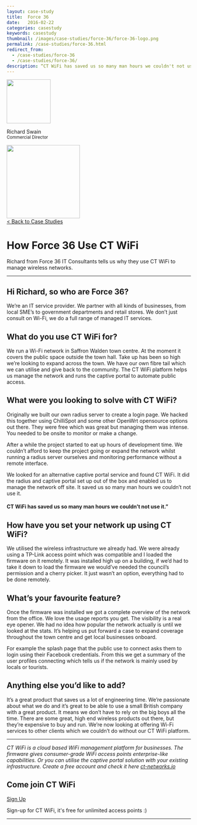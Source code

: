 ```yaml
---
layout: case-study
title:  Force 36
date:   2016-02-22
categories: casestudy
keywords: casestudy
thumbnail: /images/case-studies/force-36/force-36-logo.png
permalink: /case-studies/force-36.html
redirect_from:
  - /case-studies/force-36
  - /case-studies/force-36/
description: “CT WiFi has saved us so many man hours we couldn't not use it.”
---
```


<div class="mdl-grid">
<div class="case-study-side mdl-cell mdl-cell--3-col mdl-cell--8-col-tablet mdl-cell--4-col-phone mdl-typography--text-center mdl-shadow--1dp">
<img class="cs-portrait text-center" src="/images/case-studies/force-36/force-36-richard.png" width="120px">
<p>Richard Swain <br> <small>Commercial Director</small></p>
<img src="/images/case-studies/force-36/force-36-logo.png" width="200px">
</div>

<div class="case-study-post mdl-cell mdl-cell--9-col mdl-shadow--1dp">
<a href="/casestudies/">< Back to Case Studies</a>
<h1>How Force 36 Use CT WiFi</h1>
<p>Richard from Force 36 IT Consultants tells us why they use CT WiFi to manage wireless networks.</p>

<hr>

<h2>Hi Richard, so who are Force 36?</h2>

<p>We’re an IT service provider. We partner with all kinds of businesses, from local SME’s to government departments and retail stores. We don’t just consult on Wi-Fi, we do a full range of managed IT services.</p>

<h2>What do you use CT WiFi for?</h2>

<p>We run a Wi-Fi network in Saffron Walden town centre. At the moment it covers the public space outside the town hall. Take up has been so high we’re looking to expand across the town. We have our own fibre tail which we can utilise and give back to the community. The CT WiFi platform helps us manage the network and runs the captive portal to automate public access.</p>

<h2>What were you looking to solve with CT WiFi?</h2>

<p>Originally we built our own radius server to create a login page. We hacked this together using ChilliSpot and some other OpenWrt opensource options out there. They were free which was great but managing them was intense. You needed to be onsite to monitor or make a change.</p>

<p>After a while the project started to eat up hours of development time. We couldn’t afford to keep the project going or expand the network whilst running a radius server ourselves and monitoring performance without a remote interface.</p>

<p>We looked for an alternative captive portal service and found CT WiFi. It did the radius and captive portal set up out of the box and enabled us to manage the network off site. It saved us so many man hours we couldn’t not use it.</p>

<div class="mdl-typography--text-center">
<h4>CT WiFi has saved us so many man hours we couldn’t not use it.”</h4>
</div>

<h2>How have you set your network up using CT WiFi?</h2>

<p>We utilised the wireless infrastructure we already had. We were already using a TP-Link access point which was compatible and I loaded the firmware on it remotely. It was installed high up on a building, if we’d had to take it down to load the firmware we would’ve needed the council’s permission and a cherry picker. It just wasn’t an option, everything had to be done remotely.</p>

<h2>What’s your favourite feature?</h2>

<p>Once the firmware was installed we got a complete overview of the network from the office. We love the usage reports you get. The visibility is a real eye opener. We had no idea how popular the network actually is until we looked at the stats. It’s helping us put forward a case to expand coverage throughout the town centre and get local businesses onboard.</p>

<p>For example the splash page that the public use to connect asks them to login using their Facebook credentials. From this we get a summary of the user profiles connecting which tells us if the network is mainly used by locals or tourists.</p>

<h2>Anything else you’d like to add?</h2>

<p>It’s a great product that saves us a lot of engineering time. We’re passionate about what we do and it’s great to be able to use a small British company with a great product. It means we don’t have to rely on the big boys all the time. There are some great, high end wireless products out there, but they’re expensive to buy and run. We’re now looking at offering Wi-Fi services to other clients which we couldn’t do without our CT WiFi platform.</p>

<hr>
<div class="mdl-typography--text-center">
<p><i>CT WiFi is a cloud based WiFi management platform for businesses. The firmware gives consumer-grade WiFi access points enterprise-like capabilities. Or you can utilise the captive portal solution with your existing infrastructure. Create a free account and check it here <a href="https://ct-networks.io">ct-networks.io</a></i></p>
<div class="mdl-typography--text-center">
<h2>Come join CT WiFi</h2>
<a href="/sign-up" class="button success dst">Sign Up</a><br>
<p>Sign-up for CT WiFi, it's free for unlimited access points :)</p>
</div>
<hr>
</div>
</div>
</div>
